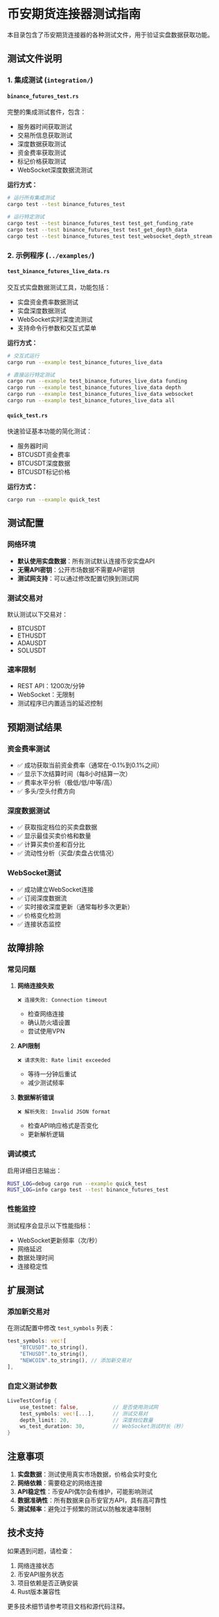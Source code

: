 # 币安期货连接器测试指南

本目录包含了币安期货连接器的各种测试文件，用于验证实盘数据获取功能。

## 测试文件说明

### 1. 集成测试 (`integration/`)

#### `binance_futures_test.rs`
完整的集成测试套件，包含：
- 服务器时间获取测试
- 交易所信息获取测试
- 深度数据获取测试
- 资金费率获取测试
- 标记价格获取测试
- WebSocket深度数据流测试

**运行方式：**
```bash
# 运行所有集成测试
cargo test --test binance_futures_test

# 运行特定测试
cargo test --test binance_futures_test test_get_funding_rate
cargo test --test binance_futures_test test_get_depth_data
cargo test --test binance_futures_test test_websocket_depth_stream
```

### 2. 示例程序 (`../examples/`)

#### `test_binance_futures_live_data.rs`
交互式实盘数据测试工具，功能包括：
- 实盘资金费率数据测试
- 实盘深度数据测试
- WebSocket实时深度流测试
- 支持命令行参数和交互式菜单

**运行方式：**
```bash
# 交互式运行
cargo run --example test_binance_futures_live_data

# 直接运行特定测试
cargo run --example test_binance_futures_live_data funding
cargo run --example test_binance_futures_live_data depth
cargo run --example test_binance_futures_live_data websocket
cargo run --example test_binance_futures_live_data all
```

#### `quick_test.rs`
快速验证基本功能的简化测试：
- 服务器时间
- BTCUSDT资金费率
- BTCUSDT深度数据
- BTCUSDT标记价格

**运行方式：**
```bash
cargo run --example quick_test
```

## 测试配置

### 网络环境
- **默认使用实盘数据**：所有测试默认连接币安实盘API
- **无需API密钥**：公开市场数据不需要API密钥
- **测试网支持**：可以通过修改配置切换到测试网

### 测试交易对
默认测试以下交易对：
- BTCUSDT
- ETHUSDT
- ADAUSDT
- SOLUSDT

### 速率限制
- REST API：1200次/分钟
- WebSocket：无限制
- 测试程序已内置适当的延迟控制

## 预期测试结果

### 资金费率测试
- ✅ 成功获取当前资金费率（通常在-0.1%到0.1%之间）
- ✅ 显示下次结算时间（每8小时结算一次）
- ✅ 费率水平分析（极低/低/中等/高）
- ✅ 多头/空头付费方向

### 深度数据测试
- ✅ 获取指定档位的买卖盘数据
- ✅ 显示最佳买卖价格和数量
- ✅ 计算买卖价差和百分比
- ✅ 流动性分析（买盘/卖盘占优情况）

### WebSocket测试
- ✅ 成功建立WebSocket连接
- ✅ 订阅深度数据流
- ✅ 实时接收深度更新（通常每秒多次更新）
- ✅ 价格变化检测
- ✅ 连接状态监控

## 故障排除

### 常见问题

1. **网络连接失败**
   ```
   ❌ 连接失败: Connection timeout
   ```
   - 检查网络连接
   - 确认防火墙设置
   - 尝试使用VPN

2. **API限制**
   ```
   ❌ 请求失败: Rate limit exceeded
   ```
   - 等待一分钟后重试
   - 减少测试频率

3. **数据解析错误**
   ```
   ❌ 解析失败: Invalid JSON format
   ```
   - 检查API响应格式是否变化
   - 更新解析逻辑

### 调试模式

启用详细日志输出：
```bash
RUST_LOG=debug cargo run --example quick_test
RUST_LOG=info cargo test --test binance_futures_test
```

### 性能监控

测试程序会显示以下性能指标：
- WebSocket更新频率（次/秒）
- 网络延迟
- 数据处理时间
- 连接稳定性

## 扩展测试

### 添加新交易对
在测试配置中修改 `test_symbols` 列表：
```rust
test_symbols: vec![
    "BTCUSDT".to_string(),
    "ETHUSDT".to_string(),
    "NEWCOIN".to_string(), // 添加新交易对
],
```

### 自定义测试参数
```rust
LiveTestConfig {
    use_testnet: false,           // 是否使用测试网
    test_symbols: vec![...],      // 测试交易对
    depth_limit: 20,              // 深度档位数量
    ws_test_duration: 30,         // WebSocket测试时长（秒）
}
```

## 注意事项

1. **实盘数据**：测试使用真实市场数据，价格会实时变化
2. **网络依赖**：需要稳定的网络连接
3. **API稳定性**：币安API偶尔会有维护，可能影响测试
4. **数据准确性**：所有数据来自币安官方API，具有高可靠性
5. **测试频率**：避免过于频繁的测试以防触发速率限制

## 技术支持

如果遇到问题，请检查：
1. 网络连接状态
2. 币安API服务状态
3. 项目依赖是否正确安装
4. Rust版本兼容性

更多技术细节请参考项目文档和源代码注释。